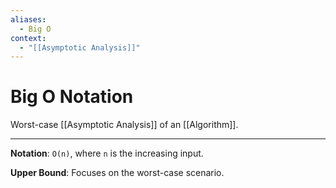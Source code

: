 ```yaml
---
aliases:
  - Big O
context:
  - "[[Asymptotic Analysis]]"
---
```


# Big O Notation

Worst-case [[Asymptotic Analysis]] of an [[Algorithm]].

---

**Notation**: `O(n)`, where `n` is the increasing input.

**Upper Bound**: Focuses on the worst-case scenario.
